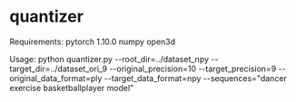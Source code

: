 # quantizer
Requirements:
  pytorch 1.10.0
  numpy
  open3d
  
Usage:
python quantizer.py --root_dir=../dataset_npy --target_dir=../dataset_ori_9 --original_precision=10 --target_precision=9 --original_data_format=ply --target_data_format=npy --sequences="dancer exercise basketballplayer model"
